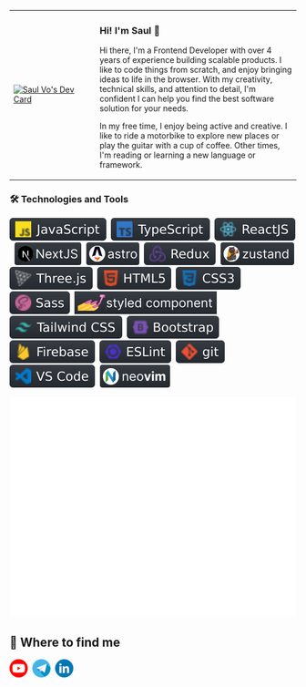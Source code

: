 <table>
  <tr>
    <td width="30%">
      <a href="https://app.daily.dev/saulvo"><img src="https://api.daily.dev/devcards/b0b053363b0c47c5bd34081645e517a7.png?r=yxp" width="400" alt="Saul Vo's Dev Card"/></a>
    </td>
    <td>
      <h3>Hi! I'm Saul 👋</h3>
      <p>Hi there, I'm a Frontend Developer with over 4 years of experience building scalable products. I like to code things from scratch, and enjoy bringing ideas to life in the browser. With my creativity, technical skills, and attention to detail, I'm confident I can help you find the best software solution for your needs.</p>
      <p>In my free time, I enjoy being active and creative. I like to ride a motorbike to explore new places or play the guitar with a cup of coffee. Other times, I'm reading or learning a new language or framework.</p>
    </td>
  </tr>
</table>
<h3>🛠 Technologies and Tools</h3>

![javascript](images/javascript.svg)&nbsp;
![typescript](images/typescript.svg)&nbsp;
![reactjs](images/reactjs.svg)&nbsp;
![nextjs](images/nextjs.svg)&nbsp;
![astro](images/astro.svg)&nbsp;
![redux](images/redux.svg)&nbsp;
![zustand](images/zustand.svg)&nbsp;
![threejs](images/threejs.svg)&nbsp;
![html5](images/html5.svg)&nbsp;
![css3](images/css3.svg)&nbsp;
![sass](images/sass.svg)&nbsp;
![styled-component](images/styled-component.svg)&nbsp;
![tailwind](images/tailwind-css.svg)&nbsp;
![bo01otstrap](images/bootstrap.svg)&nbsp;
![firebase](images/firebase.svg)&nbsp;
![eslint](images/eslint.svg)&nbsp;
![git](images/git.svg)&nbsp;
![vscode](images/vscode.svg)&nbsp;
![neovim](images/neovim.svg)&nbsp;

![Metrics](/github-metrics.svg)

## 🔭 Where to find me
<a href="https://www.youtube.com/c/saulvo"><img src="images/icon-yt.webp" alt="youtube"/></a>&nbsp;
<a href="https://t.me/saulvo_fe"><img src="images/icon-te.webp" alt="telegram"/></a>&nbsp;
<a href="https://www.linkedin.com/in/saulvo/"><img src="images/icon-linkedin.webp" alt="linkedin"/></a>
